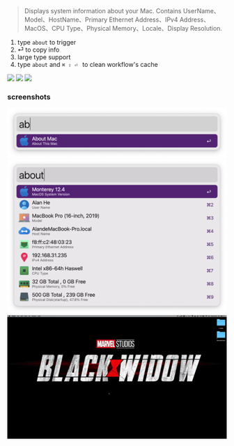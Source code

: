 > Displays system information about your Mac.
Contains UserName、Model、HostName、Primary Ethernet Address、IPv4 Address、MacOS、CPU Type、Physical Memory、Locale、Display Resolution.

1. type `about` to trigger
2. ⏎ to copy info
3. large type support
4. type `about` and `⌘ ⇧ ⏎ ` to clean workflow's cache



![](https://img.shields.io/badge/version-v1.13-green?style=for-the-badge)
[![](https://img.shields.io/badge/download-click-blue?style=for-the-badge)](https://github.com/alanhg/alfred-workflows/raw/master/about-mac/About%20Mac.alfredworkflow)
[![](https://img.shields.io/badge/plist-link-important?style=for-the-badge)](https://raw.githubusercontent.com/alanhg/alfred-workflows/master/about-mac/src/info.plist)



<!-- more -->

### screenshots
![](./screenshot1.png)
![](./screenshot2.png)
![](./screenshot.gif)
